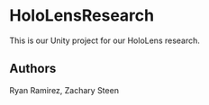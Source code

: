 # HoloLensResearch
This is our Unity project for our HoloLens research.

## Authors
Ryan Ramirez,
Zachary Steen
